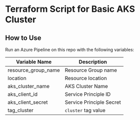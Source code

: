 # Terraform Script for Basic AKS Cluster

## How to Use

Run an Azure Pipeline on this repo with the following variables:

| Variable Name | Description |
| --- | --- |
| resource_group_name | Resource Group name |
| location | Resource location |
| aks_cluster_name | AKS Cluster Name |
| aks_client_id | Service Principle ID |
| aks_client_secret | Service Principle Secret |
| tag_cluster | `cluster` tag value |
